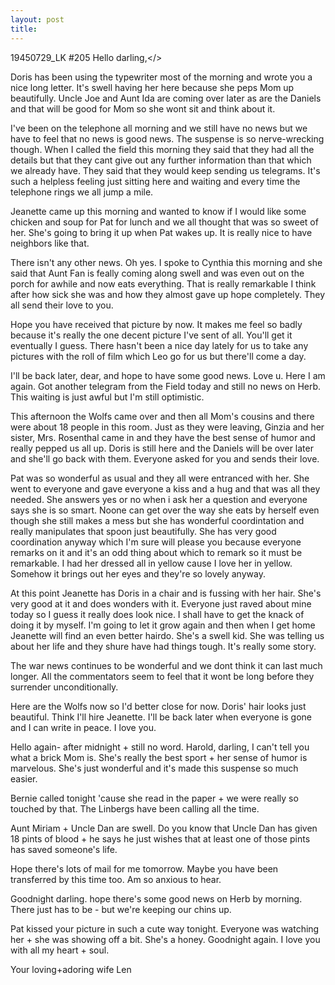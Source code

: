 ```yaml
---
layout: post
title: 
---
```

19450729_LK
#205
<opener>Hello darling,</>
<p>Doris has been using the typewriter most of the morning and wrote you a nice long letter. It's swell having her here because she peps Mom up beautifully. Uncle Joe and Aunt Ida are coming over later as are the Daniels and that will be good for Mom so she wont sit and think about it.</p>
<p>I've been on the telephone all morning and we still have no news but we have to feel that no news is good news. The suspense is so nerve-wrecking though. When I called the field this morning they said that they had all the details but that they cant give out any further information than that which we already have. They said that they would keep sending us telegrams. It's such a helpless feeling just sitting here and waiting and every time the telephone rings we all jump a mile.</p>
<p>Jeanette came up this morning and wanted to know if I would like some chicken and soup for Pat for lunch and we all thought that was so sweet of her. She's going to bring it up when Pat wakes up. It is really nice to have neighbors like that.</p>
<p>There isn't any other news. Oh yes. I spoke to Cynthia this morning and she said that Aunt Fan is feally coming along swell and was even out on the porch for awhile and now eats everything. That is really remarkable I think after how sick she was and how they almost gave up hope completely. They all send their love to you.</p>
<p>Hope you have received that picture by now. It makes me feel so badly because it's really the one decent picture I've sent of all. You'll get it eventually I guess. There hasn't been a nice day lately for us to take any pictures with the roll of film which Leo go for us but there'll come a day.</p>
<p>I'll be back later, dear, and hope to have some good news. Love u. Here I am again. Got another telegram from the Field today and still no news on Herb. This waiting is just awful but I'm still optimistic.</p>
<p>This afternoon the Wolfs came over and then all Mom's cousins and there were about 18 people in this room. Just as they were leaving, Ginzia and her sister, Mrs. Rosenthal came in and they have the best sense of humor and really pepped us all up. Doris is still here and the Daniels will be over later and she'll go back with them. Everyone asked for you and sends their love.</p>
<p>Pat was so wonderful as usual and they all were entranced with her. She went to everyone and gave everyone a kiss and a hug and that was all they needed. She answers yes or no when i  ask her a question and everyone says she is so smart. Noone can get over the way she eats by herself even though she still makes a mess but she has wonderful coordintation and really manipulates that spoon just beautifully. She has very good coordination anyway which I'm sure will please you because everyone remarks on it and it's an odd thing about which to remark so it must be remarkable. I had her dressed all in yellow cause I love her in yellow. Somehow it brings out her eyes and they're so lovely anyway.</p>
<p>At this point Jeanette has Doris in a chair and is fussing with her hair. She's very good at it and does wonders with it. Everyone just raved about mine today so I guess it really does look nice. I shall have to get the knack of doing it by myself. I'm going to let it grow again and then when I get home Jeanette will find an even better hairdo. She's a swell kid. She was telling us about her life and they shure have had things tough. It's really some story.</p><pb>
<p>The war news continues to be wonderful and we dont think it can last much longer. All the commentators seem to feel that it wont be long before they surrender unconditionally.</p>
<p>Here are the Wolfs now so I'd better close for now. Doris' hair looks just beautiful. Think I'll hire Jeanette. I'll be back later when everyone is gone and I can write in peace. I love you.</p>
<p>Hello again- after midnight + still no word. Harold, darling, I can't tell you what a brick Mom is. She's really the best sport + her sense of humor is marvelous. She's just wonderful and it's made this suspense so much easier.</p>
<p>Bernie called tonight 'cause she read in the paper + we were really so touched by that. The Linbergs have been calling all the time.</p>
<p>Aunt Miriam + Uncle Dan are swell. Do you know that Uncle Dan has given 18 pints of blood + he says he just wishes that at least one of those pints has saved someone's life. </p>
<p>Hope there's lots of mail for me tomorrow. Maybe you have been transferred by this time too. Am so anxious to hear.</p>
<p>Goodnight darling. hope there's some good news on Herb by morning. There just has to be - but we're keeping our chins up.</p>
<p>Pat kissed your picture in such a cute way tonight. Everyone was watching her + she was showing off a bit. She's a honey. Goodnight again. I love you with all my heart + soul.</p>
<closing>Your loving+adoring wife<lb>
<signed> Len</signed></p>